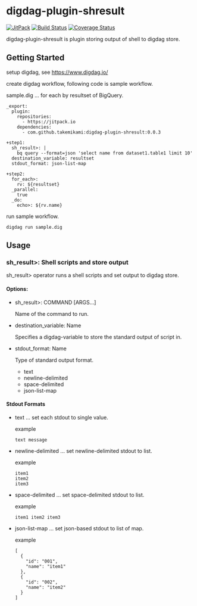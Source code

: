 # digdag-plugin-shresult

[![JitPack](https://jitpack.io/v/takemikami/digdag-plugin-shresult.svg)](https://jitpack.io/#takemikami/digdag-plugin-shresult)
[![Build Status](https://travis-ci.org/takemikami/digdag-plugin-shresult.svg?branch=master)](https://travis-ci.org/takemikami/digdag-plugin-shresult)
[![Coverage Status](https://coveralls.io/repos/github/takemikami/digdag-plugin-shresult/badge.svg?branch=master)](https://coveralls.io/github/takemikami/digdag-plugin-shresult?branch=master)

digdag-plugin-shresult is plugin storing output of shell to digdag store.

## Getting Started

setup digdag, see https://www.digdag.io/

create digdag workflow, following code is sample workflow.

sample.dig ... for each by resultset of BigQuery.

```
_export:
  plugin:
    repositories:
      - https://jitpack.io
    dependencies:
      - com.github.takemikami:digdag-plugin-shresult:0.0.3

+step1:
  sh_result>: |
    bq query --format=json 'select name from dataset1.table1 limit 10'
  destination_variable: resultset
  stdout_format: json-list-map

+step2:
  for_each>:
    rv: ${resultset}
  _parallel:
    true
  _do:
    echo>: ${rv.name}
```

run sample workflow.

```
digdag run sample.dig
```

## Usage

### sh_result>: Shell scripts and store output

sh_result> operator runs a shell scripts and set output to digdag store.

#### Options:

- sh_result>: COMMAND [ARGS...]

  Name of the command to run.

- destination_variable: Name

  Specifies a digdag-variable to store the standard output of script in.

- stdout_format: Name

  Type of standard output format.

   - text
   - newline-delimited
   - space-delimited
   - json-list-map

#### Stdout Formats

- text ... set each stdout to single value.

  example
  ```
  text message
  ```

- newline-delimited ... set newline-delimited stdout to list.

  example
  ```
  item1
  item2
  item3
  ```

- space-delimited ... set space-delimited stdout to list.

  example
  ```
  item1 item2 item3
  ```

- json-list-map ... set json-based stdout to list of map.

  example
  ```
  [
    {
      "id": "001",
      "name": "item1"
    },
    {
      "id": "002",
      "name": "item2"
    }
  ]
  ```
